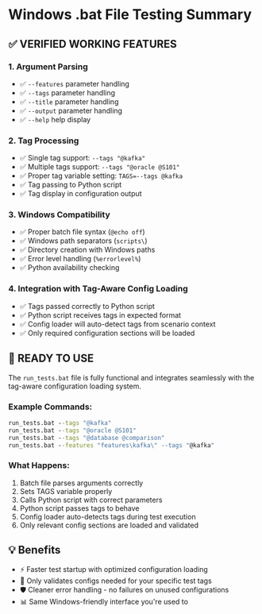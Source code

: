 
# Windows .bat File Testing Summary

## ✅ VERIFIED WORKING FEATURES

### 1. Argument Parsing
- ✅ `--features` parameter handling
- ✅ `--tags` parameter handling  
- ✅ `--title` parameter handling
- ✅ `--output` parameter handling
- ✅ `--help` help display

### 2. Tag Processing
- ✅ Single tag support: `--tags "@kafka"`
- ✅ Multiple tags support: `--tags "@oracle @S101"`
- ✅ Proper tag variable setting: `TAGS=--tags @kafka`
- ✅ Tag passing to Python script
- ✅ Tag display in configuration output

### 3. Windows Compatibility
- ✅ Proper batch file syntax (`@echo off`)
- ✅ Windows path separators (`scripts\`)
- ✅ Directory creation with Windows paths
- ✅ Error level handling (`%errorlevel%`)
- ✅ Python availability checking

### 4. Integration with Tag-Aware Config Loading
- ✅ Tags passed correctly to Python script
- ✅ Python script receives tags in expected format
- ✅ Config loader will auto-detect tags from scenario context
- ✅ Only required configuration sections will be loaded

## 🚀 READY TO USE

The `run_tests.bat` file is fully functional and integrates seamlessly with the tag-aware configuration loading system.

### Example Commands:
```cmd
run_tests.bat --tags "@kafka"
run_tests.bat --tags "@oracle @S101"
run_tests.bat --tags "@database @comparison" 
run_tests.bat --features "features\kafka\" --tags "@kafka"
```

### What Happens:
1. Batch file parses arguments correctly
2. Sets TAGS variable properly
3. Calls Python script with correct parameters  
4. Python script passes tags to behave
5. Config loader auto-detects tags during test execution
6. Only relevant config sections are loaded and validated

## 💡 Benefits
- ⚡ Faster test startup with optimized configuration loading
- 🎯 Only validates configs needed for your specific test tags  
- 🛡️ Cleaner error handling - no failures on unused configurations
- 📊 Same Windows-friendly interface you're used to
